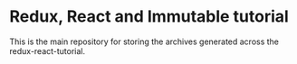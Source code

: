# Redux, React and Immutable tutorial

This is the main repository for storing the archives generated across the redux-react-tutorial.